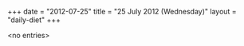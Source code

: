 +++
date = "2012-07-25"
title = "25 July 2012 (Wednesday)"
layout = "daily-diet"
+++


\<no entries\>
